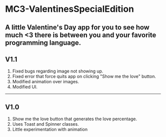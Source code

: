# MC3-ValentinesSpecialEdition
A little Valentine's Day app for you to see how much &lt;3 there is between you and your favorite programming language.
---
## V1.1
1. Fixed bugs regarding image not showing up.
2. Fixed error that force quits app on clicking "Show me the love" button.
3. Modified animation over images.
4. Modified UI.
---
## V1.0
1. Show me the love button that generates the love percentage.
2. Uses Toast and Spinner classes.
3. Little experimentation with animation

